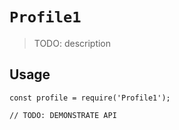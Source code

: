 # `Profile1`

> TODO: description

## Usage

```
const profile = require('Profile1');

// TODO: DEMONSTRATE API
```
